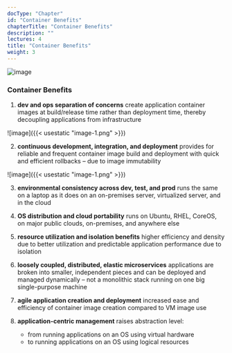 ```yaml
---
docType: "Chapter"
id: "Container Benefits"
chapterTitle: "Container Benefits"
description: ""
lectures: 4
title: "Container Benefits"
weight: 3
---
```




![image](image-1.pgg)


### **Container Benefits**

1. **dev and ops separation of concerns** create application container images at build/release time rather than deployment time, thereby decoupling applications from infrastructure

![image]({{< usestatic "image-1.png" >}})

2. **continuous development, integration, and deployment** provides for reliable and frequent container image build and deployment with quick and efficient rollbacks – due to image immutability

![image]({{< usestatic "image-1.png" >}})

3. **environmental consistency across dev, test, and prod** runs the same on a laptop as it does on an on-premises server, virtualized server, and in the cloud

4. **OS distribution and cloud portability** runs on Ubuntu, RHEL, CoreOS, on major public clouds, on-premises, and anywhere else

5. **resource utilization and isolation benefits** higher efficiency and density due to better utilization and predictable application performance due to isolation

6. **loosely coupled, distributed, elastic microservices** applications are broken into smaller, independent pieces and can be deployed and managed dynamically – not a monolithic stack running on one big single-purpose machine

7. **agile application creation and deployment** increased ease and efficiency of container image creation compared to VM image use

8. **application-centric management** raises abstraction level:
     - from running applications on an OS using virtual hardware
     - to running applications on an OS using logical resources
